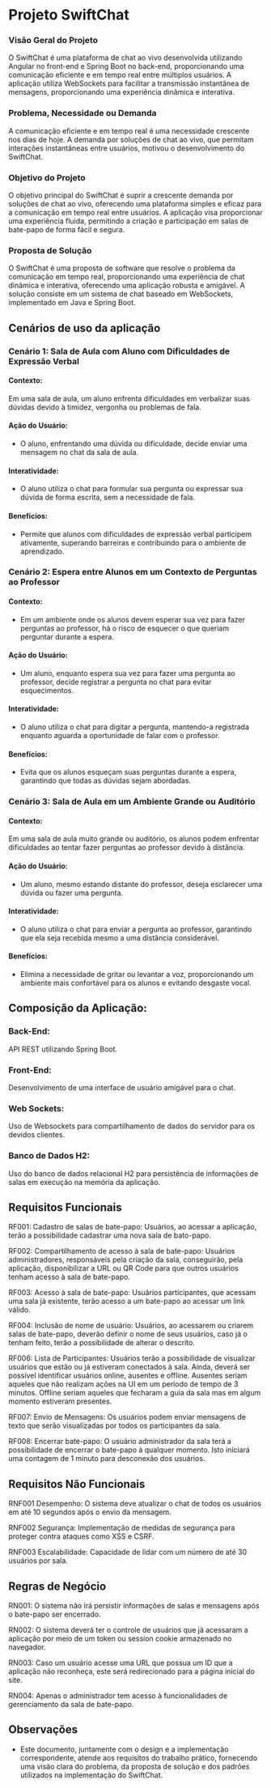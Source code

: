 # Projeto SwiftChat

### Visão Geral do Projeto
O SwiftChat é uma plataforma de chat ao vivo desenvolvida utilizando Angular no front-end e Spring Boot no back-end, proporcionando uma comunicação eficiente e em tempo real entre múltiplos usuários. A aplicação utiliza WebSockets para facilitar a transmissão instantânea de mensagens, proporcionando uma experiência dinâmica e interativa.

### Problema, Necessidade ou Demanda
A comunicação eficiente e em tempo real é uma necessidade crescente nos dias de hoje. A demanda por soluções de chat ao vivo, que permitam interações instantâneas entre usuários, motivou o desenvolvimento do SwiftChat.

### Objetivo do Projeto
O objetivo principal do SwiftChat é suprir a crescente demanda por soluções de chat ao vivo, oferecendo uma plataforma simples e eficaz para a comunicação em tempo real entre usuários. A aplicação visa proporcionar uma experiência fluida, permitindo a criação e participação em salas de bate-papo de forma fácil e segura.

### Proposta de Solução
O SwiftChat é uma proposta de software que resolve o problema da comunicação em tempo real, proporcionando uma experiência de chat dinâmica e interativa, oferecendo uma aplicação robusta e amigável. A solução consiste em um sistema de chat baseado em WebSockets, implementado em Java e Spring Boot.

## Cenários de uso da aplicação
### Cenário 1: Sala de Aula com Aluno com Dificuldades de Expressão Verbal
#### Contexto:
Em uma sala de aula, um aluno enfrenta dificuldades em verbalizar suas dúvidas devido à timidez, vergonha ou problemas de fala.

#### Ação do Usuário:
- O aluno, enfrentando uma dúvida ou dificuldade, decide enviar uma mensagem no chat da sala de aula.
#### Interatividade:
- O aluno utiliza o chat para formular sua pergunta ou expressar sua dúvida de forma escrita, sem a necessidade de fala.
#### Benefícios:
- Permite que alunos com dificuldades de expressão verbal participem ativamente, superando barreiras e contribuindo para o ambiente de aprendizado.

### Cenário 2: Espera entre Alunos em um Contexto de Perguntas ao Professor

#### Contexto:
- Em um ambiente onde os alunos devem esperar sua vez para fazer perguntas ao professor, há o risco de esquecer o que queriam perguntar durante a espera.
#### Ação do Usuário:
- Um aluno, enquanto espera sua vez para fazer uma pergunta ao professor, decide registrar a pergunta no chat para evitar esquecimentos.
#### Interatividade:
- O aluno utiliza o chat para digitar a pergunta, mantendo-a registrada enquanto aguarda a oportunidade de falar com o professor.
#### Benefícios:
- Evita que os alunos esqueçam suas perguntas durante a espera, garantindo que todas as dúvidas sejam abordadas.

### Cenário 3: Sala de Aula em um Ambiente Grande ou Auditório
#### Contexto:
Em uma sala de aula muito grande ou auditório, os alunos podem enfrentar dificuldades ao tentar fazer perguntas ao professor devido à distância.

#### Ação do Usuário:
- Um aluno, mesmo estando distante do professor, deseja esclarecer uma dúvida ou fazer uma pergunta.
#### Interatividade:
- O aluno utiliza o chat para enviar a pergunta ao professor, garantindo que ela seja recebida mesmo a uma distância considerável.
#### Benefícios:
- Elimina a necessidade de gritar ou levantar a voz, proporcionando um ambiente mais confortável para os alunos e evitando desgaste vocal.

## Composição da Aplicação:

### Back-End:
API REST utilizando Spring Boot.

### Front-End:
Desenvolvimento de uma interface de usuário amigável para o chat.

### Web Sockets:
Uso de Websockets para compartilhamento de dados do servidor para os devidos clientes.

### Banco de Dados H2:
Uso do banco de dados relacional H2 para persistência de informações de salas em execução na memória da aplicação.

## Requisitos Funcionais

RF001: Cadastro de salas de bate-papo: Usuários, ao acessar a aplicação, terão a possibilidade cadastrar uma nova sala de bato-papo.

RF002: Compartilhamento de acesso à sala de bate-papo: Usuários administradores, responsáveis pela criação da sala, conseguirão, pela aplicação, disponibilizar a URL ou QR Code para que outros usuários tenham acesso à sala de bate-papo.

RF003: Acesso à sala de bate-papo: Usuários participantes, que acessam uma sala já existente, terão acesso a um bate-papo ao acessar um link válido.

RF004: Inclusão de nome de usuário: Usuários, ao acessarem ou criarem salas de bate-papo, deverão definir o nome de seus usuários, caso já o tenham feito, terão a possibilidade de alterar o descrito.

RF006: Lista de Participantes: Usuários terão a possibilidade de visualizar usuários que estão ou já estiveram conectados à sala. Ainda, deverá ser possível identificar usuários online, ausentes e offline. Ausentes seriam aqueles que não realizam ações na UI em um período de tempo de 3 minutos. Offline seriam aqueles que fecharam a guia da sala mas em algum momento estiveram presentes.

RF007: Envio de Mensagens: Os usuários podem enviar mensagens de texto que serão visualizadas por todos os participantes da sala.

RF008: Encerrar bate-papo: O usuário administrador da sala terá a possibilidade de encerrar o bate-papo à qualquer momento. Isto iniciará uma contagem de 1 minuto para desconexão dos usuários.

## Requisitos Não Funcionais

RNF001 Desempenho: O sistema deve atualizar o chat de todos os usuários em até 10 segundos após o envio da mensagem.

RNF002 Segurança: Implementação de medidas de segurança para proteger contra ataques como XSS e CSRF.

RNF003 Escalabilidade: Capacidade de lidar com um número de até 30 usuários por sala. 

## Regras de Negócio

RN001: O sistema não irá persistir informações de salas e mensagens após o bate-papo ser encerrado.

RN002: O sistema deverá ter o controle de usuários que já acessaram a aplicação por meio de um token ou session cookie armazenado no navegador.

RN003: Caso um usuário acesse uma URL que possua um ID que a aplicação não reconheça, este será redirecionado para a página inicial do site.

RN004: Apenas o administrador tem acesso à funcionalidades de gerenciamento da sala de bate-papo.

## Observações

- Este documento, juntamente com o design e a implementação correspondente, atende aos requisitos do trabalho prático, fornecendo uma visão clara do problema, da proposta de solução e dos padrões utilizados na implementação do SwiftChat.
